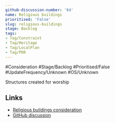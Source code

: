 ```yaml
---
github-discussion-number: '64'
name: Religious buildings
prioritised: 'False'
slug: religious-buildings
stage: Backlog
tags:
- Tag/Constraint
- Tag/Heritage
- Tag/LocalPlan
- Tag/PDR
---
```


#Consideration #Stage/Backlog #Prioritised/False #UpdateFrequency/Unknown #OS/Unknown

Structures created for worship

## Links

* [Religious buildings consideration](https://design.planning.data.gov.uk/planning-consideration/religious-buildings)
* [GitHub discussion](https://github.com/digital-land/data-standards-backlog/discussions/64)